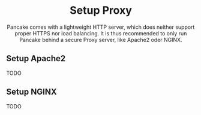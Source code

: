 <h1 align="center">Setup Proxy</h1>

<p align="center">
	Pancake comes with a lightweight HTTP server, which does neither support proper HTTPS nor load balancing.
	It is thus recommended to only run Pancake behind a secure Proxy server, like Apache2 oder NGINX.
</p>





## Setup Apache2

TODO





## Setup NGINX

TODO
